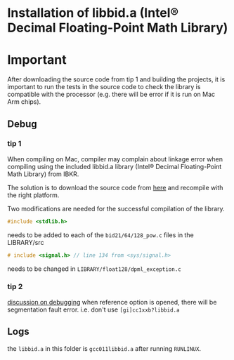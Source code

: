 # Installation of libbid.a (Intel® Decimal Floating-Point Math Library)

# Important
After downloading the source code from tip 1 and building the projects, it is important to run the tests in the source code
to check the library is compatible with the processor (e.g. there will be error if it is run on Mac Arm chips).

## Debug
### tip 1
When compiling on Mac, compiler may complain about linkage error when compiling using the included libbid.a library (Intel® Decimal Floating-Point Math Library) from IBKR.

The solution is to download the source code from [here](https://www.netlib.org/misc/intel/) and recompile with the right platform.

Two modifications are needed for the successful compilation of the library.

```c
#include <stdlib.h>
```
needs to be added to each of the `bid21/64/128_pow.c` files in the LIBRARY/src

```c
# include <signal.h> // line 134 from <sys/signal.h> 
```
needs to be changed in `LIBRARY/float128/dpml_exception.c`

### tip 2
[discussion on debugging](https://groups.io/g/twsapi/topic/96140048?p=%2C%2C%2C20%2C0%2C0%2C0%3A%3Arecentpostdate%2Fsticky%2C%2C%2C20%2C2%2C180%2C96140048)
when reference option is opened, there will be segmentation fault error. i.e. don't use `[gi]cc1xxb?libbid.a`

## Logs
the `libbid.a` in this folder is `gcc011libbid.a` after running `RUNLINUX`.